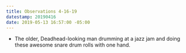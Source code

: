 ```yaml
---
title: Observations 4-16-19
datestamp: 20190416
date: 2019-05-13 16:57:00 -05:00
---
```


- The older, Deadhead-looking man drumming at a jazz jam and doing these awesome snare drum rolls with one hand.

